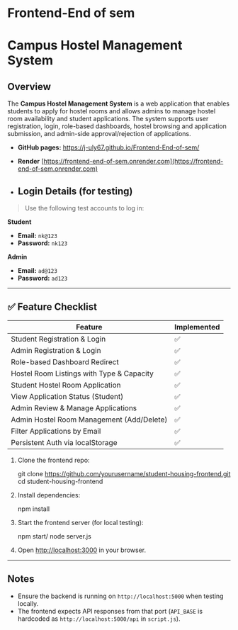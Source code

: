 # Frontend-End of sem

#  Campus Hostel Management System

## Overview
The **Campus Hostel Management System** is a web application that enables students to apply for hostel rooms and allows admins to manage hostel room availability and student applications. The system supports user registration, login, role-based dashboards, hostel browsing and application submission, and admin-side approval/rejection of applications.

- **GitHub pages:** https://j-uly67.github.io/Frontend-End-of-sem/
- **Render** [https://frontend-end-of-sem.onrender.com](https://frontend-end-of-sem.onrender.com)

- ## Login Details (for testing)

> Use the following test accounts to log in:

**Student**
- **Email:** `nk@123`
- **Password:** `nk123`

**Admin**
- **Email:** `ad@123`
- **Password:** `ad123`

---

## ✅ Feature Checklist

| Feature | Implemented |
|--------|-------------|
| Student Registration & Login | ✅ |
| Admin Registration & Login | ✅ |
| Role-based Dashboard Redirect | ✅ |
| Hostel Room Listings with Type & Capacity | ✅ |
| Student Hostel Room Application | ✅ |
| View Application Status (Student) | ✅ |
| Admin Review & Manage Applications | ✅ |
| Admin Hostel Room Management (Add/Delete) | ✅ |
| Filter Applications by Email | ✅ |
| Persistent Auth via localStorage | ✅ |


1. Clone the frontend repo:

   git clone https://github.com/yourusername/student-housing-frontend.git
   cd student-housing-frontend
   
2. Install dependencies:
   
   npm install
   
3. Start the frontend server (for local testing):
   
   npm start/ node server.js
   
4. Open [http://localhost:3000](http://localhost:3000) in your browser.

---

##  Notes

- Ensure the backend is running on `http://localhost:5000` when testing locally.
- The frontend expects API responses from that port (`API_BASE` is hardcoded as `http://localhost:5000/api` in `script.js`).

 

